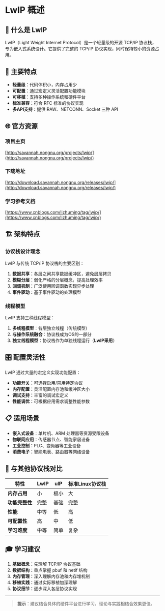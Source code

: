 # LwIP 概述

## 📖 什么是 LwIP

LwIP（Light Weight Internet Protocol）是一个轻量级的开源 TCP/IP 协议栈，专为嵌入式系统设计。它提供了完整的 TCP/IP 协议实现，同时保持较小的资源占用。

## 🎯 主要特点

- **轻量级**：代码体积小，内存占用少
- **可配置**：通过宏定义灵活配置功能模块
- **可移植**：支持多种操作系统和硬件平台
- **标准兼容**：符合 RFC 标准的协议实现
- **多API支持**：提供 RAW、NETCONN、Socket 三种 API

## 🌐 官方资源

### 项目主页
[http://savannah.nongnu.org/projects/lwip/](http://savannah.nongnu.org/projects/lwip/)

### 下载地址
[http://download.savannah.nongnu.org/releases/lwip/](http://download.savannah.nongnu.org/releases/lwip/)

### 学习参考文档
[https://www.cnblogs.com/lizhuming/tag/lwip/](https://www.cnblogs.com/lizhuming/tag/lwip/)

## 🏗️ 架构特点

### 协议栈设计理念

LwIP 与传统 TCP/IP 协议栈的主要区别：

1. **数据共享**：各层之间共享数据缓冲区，避免层层拷贝
2. **模糊分层**：弱化严格的分层概念，提高处理效率
3. **回调机制**：广泛使用回调函数实现异步处理
4. **事件驱动**：基于事件驱动的处理模型

### 线程模型

LwIP 支持三种线程模型：

1. **多线程模型**：各层独立线程（传统模型）
2. **与操作系统融合**：协议栈成为OS的一部分
3. **独立线程模型**：协议栈作为单独线程运行（**LwIP采用**）

## 🎛️ 配置灵活性

LwIP 通过大量的宏定义实现功能配置：

- **功能开关**：可选择启用/禁用特定协议
- **内存配置**：灵活配置内存池和缓冲区大小
- **调试支持**：丰富的调试宏定义
- **性能调优**：可根据应用需求调整性能参数

## 📋 适用场景

- **嵌入式设备**：单片机、ARM 处理器等资源受限设备
- **物联网应用**：传感器节点、智能家居设备
- **工业控制**：PLC、变频器等工业设备
- **消费电子**：智能电表、路由器等网络设备

## 🔄 与其他协议栈对比

| 特性 | LwIP | uIP | 标准Linux协议栈 |
|------|------|-----|-----------------|
| **内存占用** | 小 | 极小 | 大 |
| **功能完整性** | 完整 | 基础 | 完整 |
| **性能** | 中等 | 低 | 高 |
| **可配置性** | 高 | 中 | 低 |
| **学习难度** | 中等 | 简单 | 复杂 |

## 🎓 学习建议

1. **基础概念**：先理解 TCP/IP 协议基础
2. **数据结构**：重点掌握 pbuf 和 netif 结构
3. **内存管理**：深入理解内存池和内存堆机制
4. **移植实践**：通过实际移植加深理解
5. **协议细节**：逐步深入各层协议实现

---

> **提示**：建议结合具体的硬件平台进行学习，理论与实践相结合效果更佳。
